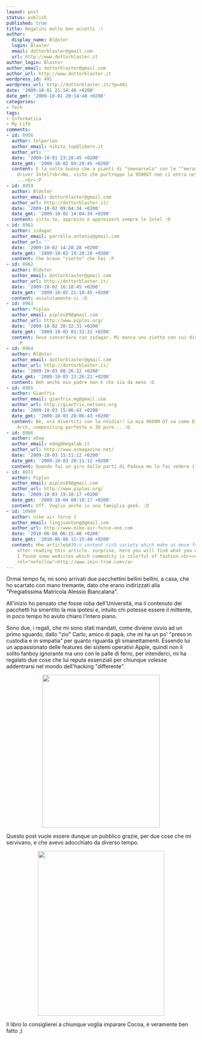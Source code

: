 ```yaml
---
layout: post
status: publish
published: true
title: Regalini molto ben accetti :)
author:
  display_name: Bl@ster
  login: Blaster
  email: dottorblaster@gmail.com
  url: http://www.dottorblaster.it
author_login: Blaster
author_email: dottorblaster@gmail.com
author_url: http://www.dottorblaster.it
wordpress_id: 491
wordpress_url: http://dottorblaster.it/?p=491
date: '2009-10-01 21:14:48 +0200'
date_gmt: '2009-10-01 20:14:48 +0200'
categories:
- Tech
tags:
- Informatica
- My Life
comments:
- id: 8956
  author: telperion
  author_email: nikita_top@libero.it
  author_url: ''
  date: '2009-10-01 23:28:45 +0200'
  date_gmt: '2009-10-02 04:28:45 +0200'
  content: E la volta buona che a pianti di "smenarcela" con le ""meraviglie"" dei
    driver Intel?<br>No, visto che purtroppo la 9500GT non ci entra nel notebook sgrauso
    ...<br>:P
- id: 8959
  author: Bl@ster
  author_email: dottorblaster@gmail.com
  author_url: http://dottorblaster.it/
  date: '2009-10-02 09:04:34 +0200'
  date_gmt: '2009-10-02 14:04:34 +0200'
  content: zitto te, apprezzo e apprezzerò sempre le Intel :D
- id: 8961
  author: zidagar
  author_email: parrella.antonio@gmail.com
  author_url: ''
  date: '2009-10-02 14:28:28 +0200'
  date_gmt: '2009-10-02 19:28:28 +0200'
  content: Che bravo "zietto" che hai :P
- id: 8962
  author: Bl@ster
  author_email: dottorblaster@gmail.com
  author_url: http://dottorblaster.it/
  date: '2009-10-02 16:18:45 +0200'
  date_gmt: '2009-10-02 21:18:45 +0200'
  content: assolutamente si :D
- id: 8963
  author: Piplos
  author_email: piplos89@gmail.com
  author_url: http://www.piplos.org/
  date: '2009-10-02 20:32:31 +0200'
  date_gmt: '2009-10-03 01:32:31 +0200'
  content: Devo concordare con zidagar. Mi manca uno zietto con cui discutere di geekerie.
    :P
- id: 8964
  author: Bl@ster
  author_email: dottorblaster@gmail.com
  author_url: http://dottorblaster.it/
  date: '2009-10-03 08:26:22 +0200'
  date_gmt: '2009-10-03 13:26:22 +0200'
  content: Beh anche mio padre non è che sia da meno :D
- id: 8965
  author: Gianfrix
  author_email: gianfrix.mg@gmail.com
  author_url: http://gianfrix.netsons.org
  date: '2009-10-03 15:06:43 +0200'
  date_gmt: '2009-10-03 20:06:43 +0200'
  content: Bè, ora divertiti con la nVidia!! La mia 9600M GT va come Dio comanda su
    Arch, compositing perfetto e 3D pure... :D
- id: 8966
  author: eDog
  author_email: edog@megalab.it
  author_url: http://www.acmagazine.net/
  date: '2009-10-03 15:11:12 +0200'
  date_gmt: '2009-10-03 20:11:12 +0200'
  content: Quando fai un giro dalle parti di Padova me lo fai vedere il manuale :P
- id: 8971
  author: Piplos
  author_email: piplos89@gmail.com
  author_url: http://www.piplos.org/
  date: '2009-10-03 19:18:17 +0200'
  date_gmt: '2009-10-04 00:18:17 +0200'
  content: Uff. Voglio anche io una famiglia geek. :D
- id: 10989
  author: nike air force 1
  author_email: lingjuantong@gmail.com
  author_url: http://www.nike-air-force-one.com
  date: '2010-06-08 06:15:40 +0200'
  date_gmt: '2010-06-08 11:15:40 +0200'
  content: Hhe article&#39;s content rich variety which make us move for our mood
    after reading this article. surprise, here you will find what you want! Recently,
    I found some wedsites which commodity is colorful of fashion.<br><a href="http://www.inin-from.com"
    rel="nofollow">http://www.inin-from.com</a>
---
```

<p>Ormai tempo fa, mi sono arrivati due pacchettini bellini bellini, a casa, che ho scartato con mano tremante, dato che erano indirizzati alla "Pregiatissima Matricola Alessio Biancalana".</p>
<p>All'inizio ho pensato che fosse roba dell'Università, ma il contenuto dei pacchetti ha smentito la mia ipotesi e, intuito chi potesse essere il mittente, in poco tempo ho avuto chiaro l'intero piano.</p>
<p>Sono due, i regali, che mi sono stati mandati, come diviene ovvio ad un primo sguardo, dallo "zio" Carlo, amico di papà, che mi ha un po' "preso in custodia e in simpatia" per quanto riguarda gli smanettamenti. Essendo lui un appassionato delle features dei sistemi operativi Apple, quindi non il solito fanboy ignorante ma uno con le palle di ferro, per intenderci, mi ha regalato due cose che lui reputa essenziali per chiunque volesse addentrarsi nel mondo dell'hacking "differente".</p>
<p style="text-align: center;"><img class="alignnone" src="http://i34.tinypic.com/9ftoo8.jpg" alt="" width="312" height="405" /></p>
<p style="text-align: left;">Questo post vuole essere dunque un pubblico grazie, per due cose che mi servivano, e che avevo adocchiato da diverso tempo.</p>
<p style="text-align: center;"><img class="alignnone" src="http://i33.tinypic.com/35ktt13.jpg" alt="" width="336" height="437" /></p>
<p style="text-align: left;">Il libro lo consiglierei a chiunque voglia imparare Cocoa, è veramente ben fatto ;)</p>
